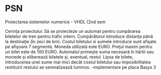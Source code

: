 # PSN
Proiectarea sistemelor numerice - VHDL (2nd sem

Cerința proiectului: 
    Să se proiecteze un automat pentru cumpărarea biletelor de tren pentru trafic intern. Cumpărătorul introduce distanţa până la destinaţie (în zeci de km). Costul biletului si sumele introduce sunt afişate pe afişoare 7 segmente. Moneda utilizată este EURO. Preţul maxim pentru un bilet este de 100 EURO. Automatul primeşte suma necesară în hârtii sau monede şi eliberează biletele şi, eventual, restul. Lipsa de bilete, introducerea unei sume mai mici decât costul biletului sau imposibilitatea restituirii restului se semnalizează luminos.
     -implementare pe placa Basys 3
